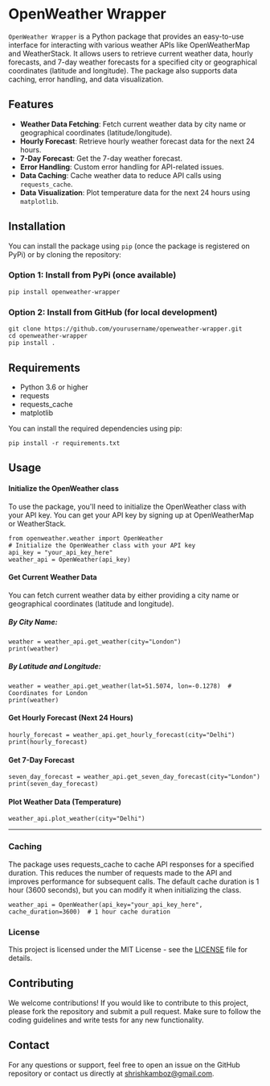 # OpenWeather Wrapper

`OpenWeather Wrapper` is a Python package that provides an easy-to-use interface for interacting with various weather APIs like OpenWeatherMap and WeatherStack. It allows users to retrieve current weather data, hourly forecasts, and 7-day weather forecasts for a specified city or geographical coordinates (latitude and longitude). The package also supports data caching, error handling, and data visualization.

## Features

- **Weather Data Fetching**: Fetch current weather data by city name or geographical coordinates (latitude/longitude).
- **Hourly Forecast**: Retrieve hourly weather forecast data for the next 24 hours.
- **7-Day Forecast**: Get the 7-day weather forecast.
- **Error Handling**: Custom error handling for API-related issues.
- **Data Caching**: Cache weather data to reduce API calls using `requests_cache`.
- **Data Visualization**: Plot temperature data for the next 24 hours using `matplotlib`.

## Installation

You can install the package using `pip` (once the package is registered on PyPi) or by cloning the repository:

### Option 1: Install from PyPi (once available)

<pre><code>pip install openweather-wrapper</pre></code>



### Option 2: Install from GitHub (for local development)
<pre><code>git clone https://github.com/yourusername/openweather-wrapper.git
cd openweather-wrapper
pip install .</pre></code>

## Requirements

* Python 3.6 or higher
* requests
* requests_cache
* matplotlib

You can install the required dependencies using pip:

<pre><code>pip install -r requirements.txt</pre></code>

## Usage

#### Initialize the OpenWeather class

To use the package, you'll need to initialize the OpenWeather class with your API key. You can get your API key by signing up at OpenWeatherMap or WeatherStack.

<pre><code>from openweather.weather import OpenWeather
# Initialize the OpenWeather class with your API key
api_key = "your_api_key_here"
weather_api = OpenWeather(api_key)
</pre></code>

#### Get Current Weather Data
You can fetch current weather data by either providing a city name or geographical coordinates (latitude and longitude).

##### By City Name:

<pre><code>weather = weather_api.get_weather(city="London")
print(weather)</pre></code>

##### By Latitude and Longitude:

<pre><code>weather = weather_api.get_weather(lat=51.5074, lon=-0.1278)  # Coordinates for London
print(weather)</pre></code>

#### Get Hourly Forecast (Next 24 Hours)

<pre><code>hourly_forecast = weather_api.get_hourly_forecast(city="Delhi")
print(hourly_forecast)</pre></code>

#### Get 7-Day Forecast

<pre><code>seven_day_forecast = weather_api.get_seven_day_forecast(city="London")
print(seven_day_forecast)</pre></code>

#### Plot Weather Data (Temperature)

<pre><code>weather_api.plot_weather(city="Delhi")</code></pre>

---

### Caching

The package uses requests_cache to cache API responses for a specified duration. This reduces the number of requests made to the API and improves performance for subsequent calls. The default cache duration is 1 hour (3600 seconds), but you can modify it when initializing the class.

<pre><code>weather_api = OpenWeather(api_key="your_api_key_here", cache_duration=3600)  # 1 hour cache duration</pre></code>

### License

This project is licensed under the MIT License - see the [LICENSE](./LICENSE) file for details.

## Contributing

We welcome contributions! If you would like to contribute to this project, please fork the repository and submit a pull request. Make sure to follow the coding guidelines and write tests for any new functionality.

## Contact

For any questions or support, feel free to open an issue on the GitHub repository or contact us directly at <span style="color:green">shrishkamboz@gmail.com</span>.
